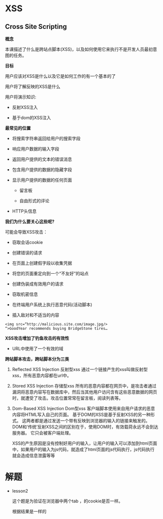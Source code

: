 # XSS

## Cross Site Scripting

**概念**

本课描述了什么是跨站点脚本(XSS)，以及如何使用它来执行不是开发人员最初意图的任务。

**目标**

用户应该对XSS是什么以及它是如何工作的有一个基本的了

用户将了解反映的XSS是什么

用户将演示知识:

- 反射XSS注入

- 基于dom的XSS注入

**最常见的位置**

- 将搜索字符串返回给用户的搜索字段

- 响应用户数据的输入字段

- 返回用户提供的文本的错误消息

- 包含用户提供的数据的隐藏字段

- 显示用户提供的数据的任何页面

  - 留言板

  - 自由形式的评论

- HTTP头信息

**我们为什么要关心这些呢?**

可能会导致XSS攻击：

- 窃取会话cookie

- 创建错误的请求

- 在页面上创建假字段以收集凭据

- 将您的页面重定向到一个“不友好”的站点

- 创建伪装成有效用户的请求

- 窃取机密信息

- 在终端用户系统上执行恶意代码(活动脚本)

- 插入敌对和不适当的内容

```
<img src=“http://malicious.site.com/image.jpg/>
“>GoodYear recommends buying BridgeStone tires…
```



**XSS攻击增加了钓鱼攻击的有效性**

- URL中使用了一个有效的域

  

 **跨站脚本攻击，跨站脚本分为三类**

1. Reflected XSS Injection 反射型xss
   通过一个链接产生的xss叫做反射型xss，所有恶意内容都在url中。 

2. Stored XSS Injection 存储型xss
   所有的恶意内容都在网页中，是攻击者通过漏洞将恶意内容写在数据库中，然后当其他用户访问含有这些恶意数据的网页时，就遭受了攻击。攻击位置常常在留言板，阅读列表等。

3. Dom-Based XSS Injection Dom型xss
   客户端脚本使用来自用户请求的恶意内容将HTML写入自己的页面。
   基于DOM的XSS是基于反射XSS的另一种形式。 这两者都是通过发送一个带有反映到浏览器的输入的链接来触发的。 DOM和’传统’反射XSS之间的区别在于，使用DOM时，有效载荷永远不会到达服务器。 它只会被客户端处理。

   XSS的产生原因是没有控制好用户的输入，让用户的输入可以添加到html页面中，如果用户的输入为js代码，就造成了html页面的js代码执行，js代码执行就会造成信息泄露等等

# 解题

* lesson2

  这个题是为验证在浏览器中两个tab ，的cookie是否一样。

  根据结果是一样的

  